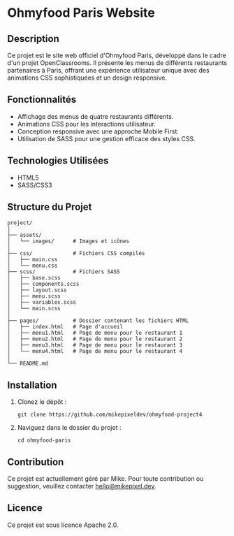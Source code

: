 # Ohmyfood Paris Website

## Description

Ce projet est le site web officiel d'Ohmyfood Paris, développé dans le cadre d'un projet OpenClassrooms. Il présente les menus de différents restaurants partenaires à Paris, offrant une expérience utilisateur unique avec des animations CSS sophistiquées et un design responsive.

## Fonctionnalités

- Affichage des menus de quatre restaurants différents.
- Animations CSS pour les interactions utilisateur.
- Conception responsive avec une approche Mobile First.
- Utilisation de SASS pour une gestion efficace des styles CSS.

## Technologies Utilisées

- HTML5
- SASS/CSS3

## Structure du Projet

```
project/
│
├── assets/
│   └── images/      # Images et icônes
│
├── css/             # Fichiers CSS compilés
│   ├── main.css
│   └── menu.css
├── scss/            # Fichiers SASS
│   ├── base.scss
│   ├── components.scss
│   ├── layout.scss
│   ├── menu.scss
│   ├── variables.scss
│   └── main.scss
│
├── pages/           # Dossier contenant les fichiers HTML
│   ├── index.html   # Page d'accueil
│   ├── menu1.html   # Page de menu pour le restaurant 1
│   ├── menu2.html   # Page de menu pour le restaurant 2
│   ├── menu3.html   # Page de menu pour le restaurant 3
│   └── menu4.html   # Page de menu pour le restaurant 4
│
└── README.md
```

## Installation

1. Clonez le dépôt :
   ```
   git clone https://github.com/mikepixeldev/ohmyfood-project4
   ```
2. Naviguez dans le dossier du projet :
   ```
   cd ohmyfood-paris
   ```

## Contribution

Ce projet est actuellement géré par Mike. Pour toute contribution ou suggestion, veuillez contacter hello@mikepixel.dev.

## Licence

Ce projet est sous licence Apache 2.0.
